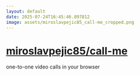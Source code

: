 ```yaml
---
layout: default
date: 2025-07-24T16:45:46.897812
image: assets/miroslavpejic85_call-me_cropped.png
---
```


# [miroslavpejic85/call-me](https://github.com/miroslavpejic85/call-me)

one-to-one video calls in your browser
